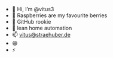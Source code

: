 - 👋 Hi, I’m @vitus3
- 👀 Raspberries are my favourite berries
- 🌱 GitHub rookie
- 💞️ lean home automation 
- 📫 vitus@straehuber.de
- 😄 
- ⚡ 

<!---
vitus3/vitus3 is a ✨ special ✨ repository because its `README.md` (this file) appears on your GitHub profile.
You can click the Preview link to take a look at your changes.
--->
